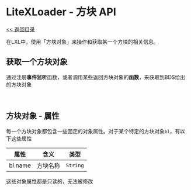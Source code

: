 # LiteXLoader - 方块 API

[<< 返回目录](README.md)

在LXL中，使用「方块对象」来操作和获取某一个方块的相关信息。

## 获取一个方块对象

通过注册**事件监听**函数，或者调用某些返回方块对象的**函数**，来获取到BDS给出的方块对象  

<br>


## 方块对象 - 属性

每一个方块对象都包含一些固定的对象属性。对于某个特定的方块对象`bl`，有以下这些属性

| 属性    | 含义     | 类型     |
| ------- | -------- | -------- |
| bl.name | 方块名称 | `String` |

这些对象属性都是只读的，无法被修改

<br>